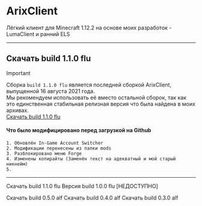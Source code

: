 # ArixClient
Лёгкий клиент для Minecraft 1.12.2 на основе моих разработок - LumaClient и ранний ELS

-----
## Скачать build 1.1.0 flu
> [!IMPORTANT] 
> Сборка `build 1.1.0 flu` является последней сборкой ArixClient, выпущенной 16 августа 2021 года. <br>
> Мы рекомендуем использовать её вместо остальной сборок, так как это единственная стабильная релизная версия что была найдена в моих архивах. <br>
<a href="example.com">Скачать build 1.1.0 flu</a>

#### Что было модифицировано перед загрузкой на Github
```
1. Обновлён In-Game Account Switcher
2. Модификации перенесены из папки mods
3. Разблокировано меню Forge
4. Изменены копирайты (Заменён текст на адекватный и мой старый никнейм)
5. 
```
------

Скачать build 1.1.0 flu
Версия build 1.0.0 flu [НЕДОСТУПНО]

Скачать build 0.5.0 alf
Скачать build 0.4.0 alf
Скачать build 0.3.0 alf
